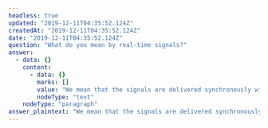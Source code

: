 ```yaml
---
headless: true
updated: "2019-12-11T04:35:52.124Z"
createdAt: "2019-12-11T04:35:52.124Z"
date: "2019-12-11T04:35:52.124Z"
question: "What do you mean by real-time signals?"
answer:
  - data: {}
    content:
      - data: {}
        marks: []
        value: "We mean that the signals are delivered synchronously with normalized market data. For example, when you receive a quote event with an update to the best bid and offer prices and sizes, you also receive predictions on when those prices will change (Quote Fuse), what direction the prices will move when they change (Quote Vector), and whether or not there is additional hidden liquidity at the displayed price (Liquidity Lamp). New signal values are delivered with EVERY market data update event."
        nodeType: "text"
    nodeType: "paragraph"
answer_plaintext: "We mean that the signals are delivered synchronously with normalized market data. For example, when you receive a quote event with an update to the best bid and offer prices and sizes, you also receive predictions on when those prices will change (Quote Fuse), what direction the prices will move when they change (Quote Vector), and whether or not there is additional hidden liquidity at the displayed price (Liquidity Lamp). New signal values are delivered with EVERY market data update event."
---
```

